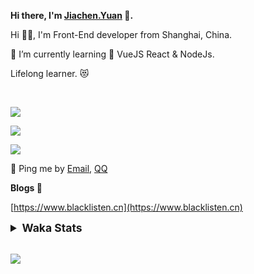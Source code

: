 <!-- <img align="right" src="https://github-readme-stats.vercel.app/api/top-langs/?username=blacklisten&layout=compact" /> -->

**Hi there, I'm [Jiachen.Yuan](https://www.blacklisten.cn) 👋.**

Hi 🙋‍♂️, I'm Front-End developer from Shanghai, China.

🌱 I’m currently learning 🥀 VueJS  React & NodeJs.

Lifelong learner. 😻

<br />

<img src="https://github-readme-stats.vercel.app/api/top-langs/?username=aaditkamat&layout=compact" /><br />

<img src="https://github-readme-stats.vercel.app/api?username=blacklisten&count_private=true&show_icons=true" /><br />

<img src="https://github-readme-stats.vercel.app/api/wakatime?username=blacklisten&layout=compact" /><br />



💬 Ping me by [Email](mailto:black_listen@163.com), [QQ](http://wpa.qq.com/msgrd?v=3&uin=756319278&site=%E5%9C%A8%E7%BA%BF%E5%AE%A2%E6%9C%8D&menu=yes)

<!-- I am Into , 🙏 -->

<!-- Javascript, Web Development, H5, MicroProgram, NodeJs, Electron... 😼 -->

<!--[![Top Langs](https://github-readme-stats.vercel.app/api/top-langs/?username=blacklisten&layout=compact)](https://github.com/anuraghazra/github-readme-stats)-->

<!--![ReadMe Card](https://github-readme-stats.vercel.app/api?username=blacklisten&show_icons=true&theme=radical)-->

**Blogs 🌱**

[https://www.blacklisten.cn](https://www.blacklisten.cn)

<details>
 <summary style="font-size:1.25em"><strong>Waka Stats </strong></summary><br>
<!--START_SECTION:waka-->
![Profile Views](http://img.shields.io/badge/Profile%20Views-1-blue)

**🐱 My Github Data** 

> 🏆 64 Contributions in the Year 2021
 > 
> 📦 257.5 kB Used in Github's Storage 
 > 
> 💼 Opted to Hire
 > 
> 📜 48 Public Repositories 
 > 
> 🔑 4 Private Repositories  
 > 
**I'm an Early 🐤** 

```text
🌞 Morning    18 commits     ██░░░░░░░░░░░░░░░░░░░░░░░   7.56% 
🌆 Daytime    152 commits    ████████████████░░░░░░░░░   63.87% 
🌃 Evening    67 commits     ███████░░░░░░░░░░░░░░░░░░   28.15% 
🌙 Night      1 commits      ░░░░░░░░░░░░░░░░░░░░░░░░░   0.42%

```
📅 **I'm Most Productive on Monday** 

```text
Monday       62 commits     ██████░░░░░░░░░░░░░░░░░░░   26.05% 
Tuesday      36 commits     ███░░░░░░░░░░░░░░░░░░░░░░   15.13% 
Wednesday    45 commits     ████░░░░░░░░░░░░░░░░░░░░░   18.91% 
Thursday     53 commits     █████░░░░░░░░░░░░░░░░░░░░   22.27% 
Friday       34 commits     ███░░░░░░░░░░░░░░░░░░░░░░   14.29% 
Saturday     5 commits      ░░░░░░░░░░░░░░░░░░░░░░░░░   2.1% 
Sunday       3 commits      ░░░░░░░░░░░░░░░░░░░░░░░░░   1.26%

```


📊 **This Week I Spent My Time On** 

```text
⌚︎ Time Zone: Asia/Shanghai

💬 Programming Languages: 
TypeScript               1 hr 4 mins         ███████░░░░░░░░░░░░░░░░░░   29.97% 
Vue.js                   57 mins             ██████░░░░░░░░░░░░░░░░░░░   26.68% 
JSON                     40 mins             ████░░░░░░░░░░░░░░░░░░░░░   18.72% 
JavaScript               21 mins             ██░░░░░░░░░░░░░░░░░░░░░░░   9.79% 
JSX                      14 mins             █░░░░░░░░░░░░░░░░░░░░░░░░   6.9%

🔥 Editors: 
VS Code                  3 hrs 36 mins       █████████████████████████   100.0%

🐱‍💻 Projects: 
keepalive                2 hrs 2 mins        ██████████████░░░░░░░░░░░   56.65% 
nblogs                   1 hr 3 mins         ███████░░░░░░░░░░░░░░░░░░   29.56% 
business-ui              14 mins             █░░░░░░░░░░░░░░░░░░░░░░░░   6.86% 
Unknown Project          12 mins             █░░░░░░░░░░░░░░░░░░░░░░░░   5.82% 
wxui-for-lerna           2 mins              ░░░░░░░░░░░░░░░░░░░░░░░░░   1.11%

💻 Operating System: 
Mac                      3 hrs 36 mins       █████████████████████████   100.0%

```

**I Mostly Code in JavaScript** 

```text
JavaScript               18 repos            ███████████░░░░░░░░░░░░░░   43.9% 
Vue                      11 repos            ██████░░░░░░░░░░░░░░░░░░░   26.83% 
TypeScript               5 repos             ███░░░░░░░░░░░░░░░░░░░░░░   12.2% 
HTML                     4 repos             ██░░░░░░░░░░░░░░░░░░░░░░░   9.76% 
CSS                      1 repo              ░░░░░░░░░░░░░░░░░░░░░░░░░   2.44%

```


**Timeline**

![Chart not found](https://raw.githubusercontent.com/blacklisten/blacklisten/master/charts/bar_graph.png) 


 Last Updated on 20/09/2021
<!--END_SECTION:waka-->
</details>

<br />

<!--
**blacklisten/blacklisten** is a ✨ _special_ ✨ repository because its `README.md` (this file) appears on your GitHub profile.

Here are some ideas to get you started:

- 🔭 I’m currently working on ...
- 🌱 I’m currently learning ...
- 👯 I’m looking to collaborate on ...
- 🤔 I’m looking for help with ...
- 💬 Ask me about ...
- 📫 How to reach me: ...
- 😄 Pronouns: ...
- ⚡ Fun fact: ...
-->

![](http://profile-counter.glitch.me/blacklisten/count.svg)
